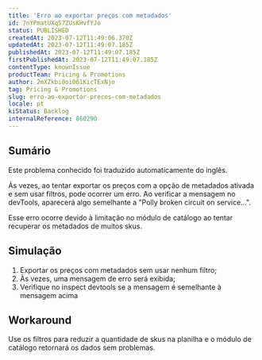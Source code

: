 ```yaml
---
title: 'Erro ao exportar preços com metadados'
id: 7nYPmatUXq57ZUsKHvfYJo
status: PUBLISHED
createdAt: 2023-07-12T11:49:06.370Z
updatedAt: 2023-07-12T11:49:07.185Z
publishedAt: 2023-07-12T11:49:07.185Z
firstPublishedAt: 2023-07-12T11:49:07.185Z
contentType: knownIssue
productTeam: Pricing & Promotions
author: 2mXZkbi0oi061KicTExNjo
tag: Pricing & Promotions
slug: erro-ao-exportar-precos-com-metadados
locale: pt
kiStatus: Backlog
internalReference: 860290
---
```


## Sumário

<div class="alert alert-info">
  <p>Este problema conhecido foi traduzido automaticamente do inglês.</p>
</div>


Às vezes, ao tentar exportar os preços com a opção de metadados ativada e sem usar filtros, pode ocorrer um erro. Ao verificar a mensagem no devTools, aparecerá algo semelhante a "Polly broken circuit on service...".

Esse erro ocorre devido à limitação no módulo de catálogo ao tentar recuperar os metadados de muitos skus.

## Simulação



1. Exportar os preços com metadados sem usar nenhum filtro;
2. Às vezes, uma mensagem de erro será exibida;
3. Verifique no inspect devtools se a mensagem é semelhante à mensagem acima

## Workaround


Use os filtros para reduzir a quantidade de skus na planilha e o módulo de catálogo retornará os dados sem problemas.





